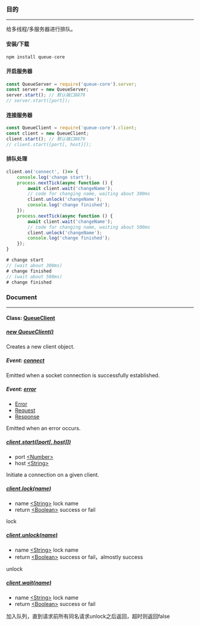 ### 目的
---
给多线程/多服务器进行排队。

#### 安装/下载
```javascript
npm install queue-core
```

#### 开启服务器
```javascript
const QueueServer = require('queue-core').server;
const server = new QueueServer;
server.start(); // 默认端口8879
// server.start([port]);
```

#### 连接服务器
```javascript
const QueueClient = require('queue-core').client;
const client = new QueueClient;
client.start(); // 默认端口8879
// client.start([port[, host]]);
```

#### 排队处理
```javascript
client.on('connect', ()=> {
	console.log('change start');
	process.nextTick(async function () {
		await client.wait('changeName');
        // code for changing name, waiting about 300ms
        client.unlock('changeName');
		console.log('change finished');
    });
	process.nextTick(async function () {
		await client.wait('changeName');
        // code for changing name, waiting about 500ms
        client.unlock('changeName');
		console.log('change finished');
    });
}

# change start
// (wait about 300ms)
# change finished
// (wait about 500ms)
# change finished
```

### Document
---
#### Class: [QueueClient](#)

##### [new QueueClient()](#)
Creates a new client object.

##### Event: [connect](#)
Emitted when a socket connection is successfully established.

##### Event: [error](#)
- [Error](#)
- [Request](#)
- [Response](#)

Emitted when an error occurs.

##### [client.start([port[, host]])](#)
- port [&lt;Number&gt;](#)
- host [&lt;String&gt;](#)

Initiate a connection on a given client.

##### [client.lock(name)](#)
- name [&lt;String&gt;](#) lock name
- return [&lt;Boolean&gt;](#) success or fail

lock

##### [client.unlock(name)](#)
- name [&lt;String&gt;](#) lock name
- return [&lt;Boolean&gt;](#) success or fail，almostly success

unlock

##### [client.wait(name)](#)
- name [&lt;String&gt;](#) lock name
- return [&lt;Boolean&gt;](#) success or fail

加入队列，直到请求前所有同名请求unlock之后返回，超时则返回false

